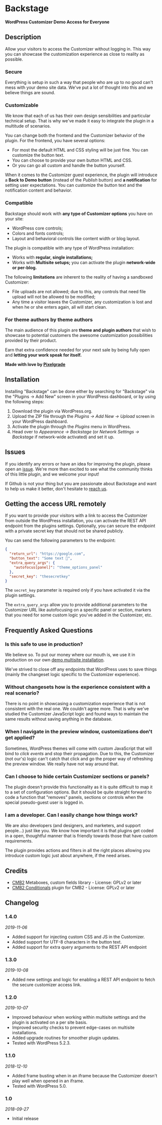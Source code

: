 Backstage
========
**WordPress Customizer Demo Access for Everyone**

## Description

Allow your visitors to access the Customizer without logging in. This way you can showcase the customization experience as close to reality as possible.

### Secure

Everything is setup in such a way that people who are up to no good can't mess with your demo site data. We've put a lot of thought into this and we believe things are sound.

### Customizable

We know that each of us has their own design sensibilities and particular technical setup. That is why we've made it easy to integrate the plugin in a multitude of scenarios.

You can change both the frontend and the Customizer behavior of the plugin.
For the frontend, you have several options:
- For most the default HTML and CSS styling will be just fine. You can customize the button text.
- You can choose to provide your own button HTML and CSS.
- Or you can go all custom and handle the button yourself.

When it comes to the Customizer guest experience, the plugin will introduce a **Back to Demo button** (instead of the *Publish* button) and **a notification** for setting user expectations. You can customize the button text and the notification content and behavior.

### Compatible

Backstage should work with **any type of Customizer options** you have on your site:
- WordPress core controls;
- Colors and fonts controls;
- Layout and behavioral controls like content width or blog layout.

The plugin is compatible with any type of WordPress installation:
- Works with **regular, single installations;**
- Works with **Multisite setups;** you can activate the plugin **network-wide or per-blog.**

The following **limitations** are inherent to the reality of having a sandboxed Customizer:
- File uploads are not allowed; due to this, any controls that need file upload will not be allowed to be modified;
- Any time a visitor leaves the Customizer, any customization is lost and when he or she enters again, all will start clean.

### For theme authors by theme authors

The main audience of this plugin are **theme and plugin authors** that wish to showcase to potential customers the awesome customization possibilities provided by their product.

Earn that extra confidence needed for your next sale by being fully open and **letting your work speak for itself.**

**Made with love by [Pixelgrade](https://pixelgrade.com)**

## Installation

Installing "Backstage" can be done either by searching for "Backstage" via the "Plugins → Add New" screen in your WordPress dashboard, or by using the following steps:

1. Download the plugin via WordPress.org.
2. Upload the ZIP file through the _Plugins → Add New → Upload_ screen in your WordPress dashboard.
3. Activate the plugin through the _Plugins_ menu in WordPress.
4. Head over to _Appearance → Backstage_ (or _Network Settings → Backstage_ if network-wide activated) and set it up.

## Issues

If you identify any errors or have an idea for improving the plugin, please open an [issue](https://github.com/pixelgrade/backstage/issues?stage=open). We're more than excited to see what the community thinks of this little plugin, and we welcome your input!

If Github is not your thing but you are passionate about Backstage and want to help us make it better, don't hesitate to [reach us](https://pixelgrade.com/contact/).

## Getting the access URL remotely

If you want to provide your visitors with a link to access the Customizer from outside the WordPress installation, you can activate the REST API endpoint from the plugins settings. Optionally, you can secure the endpoint with a private secret key that should not be shared publicly.

You can send the following parameters to the endpoint:

```json
{
  "return_url": "https://google.com",
  "button_text": "Some text 🏀",
  "extra_query_args": {
    "autofocus[panel]": "theme_options_panel"
  },
  "secret_key": "thesecretkey"
}
```

The `secret_key` parameter is required only if you have activated it via the plugin settings.

The `extra_query_args` allow you to provide additional parameters to the Customizer URL like autofocusing on a specific panel or section, markers that you need for some custom logic you've added in the Customizer, etc. 

## Frequently Asked Questions

### Is this safe to use in production?

We believe so. To put our money where our mouth is, we use it in production on our own [demo multisite installation](https://demos.pixelgrade.com).

We've strived to close off any endpoints that WordPress uses to save things (mainly the changeset logic specific to the Customizer experience).

### Without changesets how is the experience consistent with a real scenario?

There is no point in showcasing a customization experience that is not consistent with the real one. We couldn't agree more. That is why we've studied the Customizer JavaScript logic and found ways to maintain the same results without saving anything in the database.

### When I navigate in the preview window, customizations don't get applied?

Sometimes, WordPress themes will come with custom JavaScript that will bind to _click events_ and stop their propagation. Due to this, the Customizer (not our's) logic can't catch that click and go the proper way of refreshing the preview window. We really have not way around that.

### Can I choose to hide certain Customizer sections or panels?

The plugin doesn't provide this functionality as it is quite difficult to map it to a set of configuration options. But it should be quite straight forward to code a function that "removes" panels, sections or controls when the special pseudo-guest user is logged in.

### I am a developer. Can I easily change how things work?

We are also developers (and designers, and marketers, and support people...) just like you. We know how important it is that plugins get coded in a open, thoughtful manner that is friendly towards those that have custom requirements.

The plugin provides actions and filters in all the right places allowing you introduce custom logic just about anywhere, if the need arises.

## Credits

* [CMB2](https://github.com/CMB2/CMB2) Metaboxes, custom fields library - License: GPLv2 or later
* [CMB2 Conditionals](https://github.com/jcchavezs/cmb2-conditionals/) plugin for CMB2 - License: GPLv2 or later

## Changelog

### 1.4.0
_2019-11-06_
* Added support for injecting custom CSS and JS in the Customizer.
* Added support for UTF-8 characters in the button text.
* Added support for extra query arguments to the REST API endpoint

### 1.3.0
_2019-10-08_
* Added new settings and logic for enabling a REST API endpoint to fetch the secure customizer access link.

### 1.2.0
_2019-10-07_
* Improved behaviour when working within multisite settings and the plugin is activated on a per site basis.
* Improved security checks to prevent edge-cases on multisite installations.
* Added upgrade routines for smoother plugin updates.
* Tested with WordPress 5.2.3.

### 1.1.0
_2018-12-10_
* Added frame busting when in an iframe because the Customizer doesn't play well when opened in an iframe.
* Tested with WordPress 5.0.

### 1.0
_2018-09-27_
* Initial release
